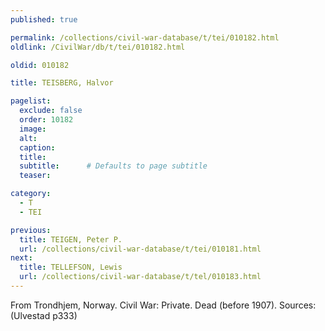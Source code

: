 ```yaml
---
published: true

permalink: /collections/civil-war-database/t/tei/010182.html
oldlink: /CivilWar/db/t/tei/010182.html

oldid: 010182

title: TEISBERG, Halvor

pagelist:
  exclude: false
  order: 10182
  image: 
  alt:
  caption:
  title:
  subtitle:      # Defaults to page subtitle
  teaser:

category: 
  - T 
  - TEI

previous:
  title: TEIGEN, Peter P.
  url: /collections/civil-war-database/t/tei/010181.html  
next:
  title: TELLEFSON, Lewis
  url: /collections/civil-war-database/t/tel/010183.html   
---
```

From Trondhjem, Norway. Civil War: Private. Dead (before 1907). Sources: (Ulvestad p333)